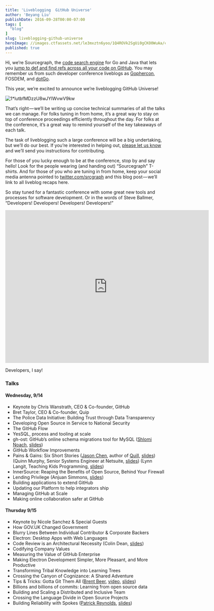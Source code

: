 ```yaml
---
title: 'Liveblogging  GitHub Universe'
author: 'Beyang Liu'
publishDate: 2016-09-28T00:00-07:00
tags: [
  "blog"
]
slug: liveblogging-github-universe
heroImage: //images.ctfassets.net/le3mxztn6yoo/1Q4ROVk2SgUi0gCKO0WuAa/cd593adb777028731ef92f8f400721fc/1_lutbfMDzzU8wJYIWvwV9kw.png
published: true
---
```




Hi, we’re Sourcegraph, the [code search engine](https://sourcegraph.com) for Go and Java that lets you [jump to def and find refs across all your code on GitHub](https://chrome.google.com/webstore/detail/sourcegraph-for-github/dgjhfomjieaadpoljlnidmbgkdffpack). You may remember us from such developer conference liveblogs as [Gophercon](http://gophercon.sourcegraph.com/archive), FOSDEM, and [dotGo](http://dotgo.sourcegraph.com/archive).

This year, we’re excited to announce we’re liveblogging GitHub Universe!


![1*lutbfMDzzU8wJYIWvwV9kw](//images.contentful.com/le3mxztn6yoo/1Q4ROVk2SgUi0gCKO0WuAa/cd593adb777028731ef92f8f400721fc/1_lutbfMDzzU8wJYIWvwV9kw.png)

That’s right — we’ll be writing up concise technical summaries of all the talks we can manage. For folks tuning in from home, it’s a great way to stay on top of conference proceedings efficiently throughout the day. For folks at the conference, it’s a great way to remind yourself of the key takeaways of each talk.

The task of liveblogging such a large conference will be a big undertaking, but we’ll do our best. If you’re interested in helping out, [please let us know](https://twitter.com/srcgraph) and we’ll send you instructions for contributing.

For those of you lucky enough to be at the conference, stop by and say hello! Look for the people wearing (and handing out) “Sourcegraph” T-shirts. And for those of you who are tuning in from home, keep your social media antenna pointed to [twitter.com/srcgraph](https://twitter.com/srcgraph) and this blog post — we’ll link to all liveblog recaps here.

So stay tuned for a fantastic conference with some great new tools and processes for software development. Or in the words of Steve Ballmer, “Developers! Developers! Developers! Developers!”

<iframe width="640" height="480" src="https://www.youtube.com/embed/Vhh_GeBPOhs" frameborder="0" allowfullscreen></iframe>

Developers, I say!

### Talks

#### Wednesday, 9/14

*   Keynote by Chris Wanstrath, CEO & Co-founder, GitHub
*   Bret Taylor, CEO & Co-founder, Quip
*   The Police Data Initiative: Building Trust through Data Transparency
*   Developing Open Source in Service to National Security
*   The GitHub Flow
*   YesSQL, process and tooling at scale
*   gh-ost: GitHub’s online schema migrations tool for MySQL ([Shlomi Noach](https://github.com/shlomi-noach), [slides](https://speakerdeck.com/shlominoach/gh-ost-githubs-online-schema-migrations-for-mysql))
*   GitHub Workflow Improvements
*   Pains & Gains: Six Short Stories
    ([Jason Chen](https://twitter.com/jhchen), author of [Quill](https://quilljs.com/), [slides](https://github.com/sourcegraph/github-universe-2016-slides/blob/master/OvercomingMaintainerDDoS_Jason_Chen.pdf))
    (Quinn Murphy, Senior Systems Engineer at Netsuite, [slides](https://www.haikudeck.com/fighting-for-the-future-lessons-from-the-training-room-uncategorized-presentation-9acbc86690))
    (Lynn Langit, Teaching Kids Programming, [slides](http://slides.com/lynnlangit/meet-matt))
*   InnerSource: Reaping the Benefits of Open Source, Behind Your Firewall
*   Lending Privilege (Anjuan Simmons, [slides](https://speakerdeck.com/anjuan/github-universe))
*   Building applications to extend GitHub
*   Updating our Platform to help integrators ship
*   Managing GitHub at Scale
*   Making online collaboration safer at GitHub

#### Thursday 9/15

*   Keynote by Nicole Sanchez & Special Guests
*   How GOV.UK Changed Government
*   Blurry Lines Between Individual Contributor & Corporate Backers
*   Electron: Desktop Apps with Web Languages
*   Code Review is an Architectural Necessity (Colin Dean, [slides](https://github.com/sourcegraph/github-universe-2016-slides/blob/master/Code%20Review%20is%20an%20Architectural%20Necessity%20-%20Colin%20Dean.pdf))
*   Codifying Company Values
*   Measuring the Value of GitHub Enterprise
*   Making Electron Development Simpler, More Pleasant, and More Productive
*   Transforming Tribal Knowledge into Learning Trees
*   Crossing the Canyon of Cognizance: A Shared Adventure
*   Tips & Tricks: Gotta Git Them All ([Brent Beer](https://twitter.com/brntbeer), [video](http://www.ustream.tv/recorded/91383441), [slides](https://speakerdeck.com/brntbeer/tips-and-tricks-gotta-git-them-all))
*   Billions and billions of commits: Learning from open source data
*   Building and Scaling a Distributed and Inclusive Team
*   Crossing the Language Divide in Open Source Projects
*   Building Reliability with Spokes ([Patrick Reynolds](https://github.com/piki), [slides](http://piki.org/spokes.pdf))
